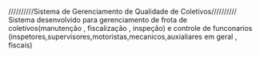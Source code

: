 //////////Sistema de Gerenciamento de Qualidade de Coletivos//////////
Sistema desenvolvido para gerenciamento de frota de coletivos(manutenção ,  fiscalização , inspeção) e controle de funconarios (inspetores,supervisores,motoristas,mecanicos,auxialiares em geral , fiscais)
